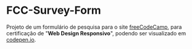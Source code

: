 # FCC-Survey-Form

Projeto de um formulário de pesquisa para o site [freeCodeCamp](https://www.freecodecamp.org/learn/responsive-web-design/responsive-web-design-projects/build-a-survey-form), para certificação de "**Web Design Responsivo**", podendo ser visualizado em [codepen.io](https://codepen.io/rsbastos/full/vYGKbBY).
